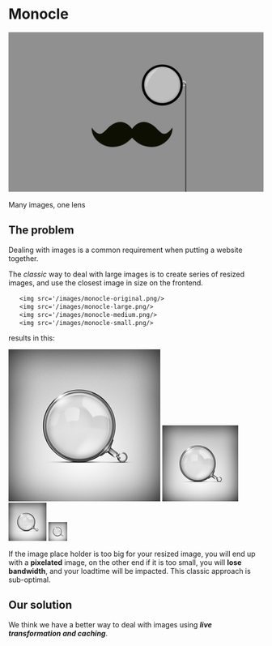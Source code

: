 Monocle
=======

![Monocle](doc/images/monocle-mustache.gif)

Many images, one lens

## The problem

Dealing with images is a common requirement when putting a website together.

The _classic_ way to deal with large images is to create series of resized
images, and use the closest image in size on the frontend.

```
   <img src='/images/monocle-original.png/>
   <img src='/images/monocle-large.png/>
   <img src='/images/monocle-medium.png/>
   <img src='/images/monocle-small.png/>
```

results in this:

![Monocle Original](doc/images/monocle-original.png)
![Monocle Big](doc/images/monocle-large.png)
![Monocle Medium](doc/images/monocle-medium.png)
![Monocle Small](doc/images/monocle-small.png)

If the image place holder is too big for your resized image, you will end up with a **pixelated** image, on the other end if it is too small, you will **lose bandwidth**, and your loadtime will be impacted. This classic approach is sub-optimal.

## Our solution

We think we have a better way to deal with images using _**live transformation and caching**_.
